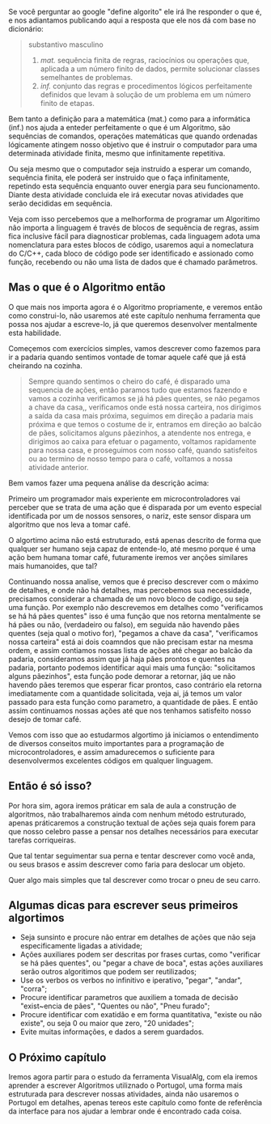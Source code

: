 

Se você perguntar ao google "define algorito" ele irá lhe responder o que é, e nos adiantamos publicando aqui a resposta que ele nos dá com base no dicionário:

> substantivo masculino
> 1. *mat.* sequência finita de regras, raciocínios ou operações que, aplicada a um número finito de dados, permite solucionar classes semelhantes de problemas.
> 2. *inf.* conjunto das regras e procedimentos lógicos perfeitamente definidos que levam à solução de um problema em um número finito de etapas.

Bem tanto a definição para a matemática (mat.) como para a informática (inf.) nos ajuda a enteder perfeitamente o que é um Algoritmo, são sequências de comandos, operações matemáticas que quando ordenadas lógicamente atingem nosso objetivo que é instruir o computador para uma determinada atividade finita, mesmo que infinitamente repetitiva.

Ou seja mesmo que o computador seja instruido a esperar um comando, sequência finita, ele poderá ser instruido que o faça infinitamente, repetindo esta sequência enquanto ouver energia para seu funcionamento. Diante desta atividade concluida ele irá executar novas atividades que serão decididas em sequência.

Veja com isso percebemos que a melhorforma de programar um Algoritimo não importa a linguagem é través de blocos de sequência de regras, assim fica inclusive fácil para diagnosticar problemas, cada linguagem adota uma nomenclatura para estes blocos de código, usaremos aqui a nomeclatura do C/C++, cada bloco de código pode ser identificado e assionado como função, recebendo ou não uma lista de dados que é chamado parâmetros.

## Mas o que é o Algoritmo então
O que mais nos importa agora é o Algoritmo propriamente, e veremos então como construi-lo, não usaremos até este capítulo nenhuma ferramenta que possa nos ajudar a escreve-lo, já que queremos desenvolver mentalmente esta habilidade.

Começemos com exercícios simples, vamos descrever como fazemos para ir a padaria quando sentimos vontade de tomar aquele café que já está cheirando na cozinha.

> Sempre quando sentimos o cheiro do café, é disparado uma sequencia de ações, então paramos tudo que estamos fazendo e vamos a cozinha verificamos se já há pães quentes, se não pegamos a chave da casa,, verificamos onde está nossa carteira, nos dirigimos a saída da casa mais próxima, seguimos em direção a padaria mais próxima e que temos o costume de ir, entramos em direção ao balcão de pães, solicitamos alguns pãezinhos, a atendente nos entrega, e dirigimos ao caixa para efetuar o pagamento, voltamos rapidamente para nossa casa, e proseguimos com nosso café, quando satisfeitos ou ao termino de nosso tempo para o café, voltamos a nossa atividade anterior.

Bem vamos fazer uma pequena análise da descrição acima:

Primeiro um programador mais experiente em microcontroladores vai perceber que se trata de uma ação que é disparada por um evento especial identificada por um de nossos sensores, o nariz, este sensor dispara um algoritmo que nos leva a tomar café.

O algortimo acima não está estruturado, está apenas descrito de forma que qualquer ser humano seja capaz de entende-lo, até mesmo porque é uma ação bem humana tomar café, futuramente iremos ver anções similares mais humanoides, que tal?

Continuando nossa analise, vemos que é preciso descrever com o máximo de detalhes, e onde não há detalhes, mas percebemos sua necessidade, precisamos considerar a chamada de um novo bloco de codigo, ou seja uma função. Por exemplo não descrevemos em detalhes como "verificamos se há há pães quentes" isso é uma função que nos retorna mentalmente se há pães ou não, (verdadeiro ou falso), em seguida não havendo pães quentes (seja qual o motivo for), "pegamos a chave da casa", "verificamos nossa carteira" está ai dois coamndos que não precisam estar na mesma ordem, e assim contiamos nossas lista de ações até chegar ao balcão da padaria, consideramos assim que já haja pães prontos e quentes na padaria, portanto podemos identificar aqui mais uma função: "solicitamos alguns pãezinhos", esta função pode demorar a retornar, jáq ue não havendo pães teremos que esperar ficar prontos, caso contrário ela retorna imediatamente com a quantidade solicitada, veja ai, já temos um valor passado para esta função como parametro, a quantidade de pães. E então assim continuamos nossas ações até que nos tenhamos satisfeito nosso desejo de tomar café.

Vemos com isso que ao estudarmos algortimo já iniciamos o entendimento de diversos conseitos muito importantes para a programação de microcontroladores, e assim amadurecemos o suficiente para desenvolvermos excelentes códigos em qualquer linguagem.

## Então é só isso?

Por hora sim, agora iremos práticar em sala de aula a construção de algoritmos, não trabalharemos ainda com nenhum método estruturado, apenas práticaremos a construção textual de ações seja quais forem para que nosso celebro passe a pensar nos detalhes necessários para executar tarefas corriqueiras.

Que tal tentar seguimentar sua perna e tentar descrever como você anda, ou seus brasos e assim descrever como faria para deslocar um objeto.

Quer algo mais simples que tal descrever como trocar o pneu de seu carro.

## Algumas dicas para escrever seus primeiros algortimos 
* Seja sunsinto e procure não entrar em detalhes de ações que não seja especificamente ligadas a atividade;
* Ações auxiliares podem ser descritas por frases curtas, como "verificar se há pães quentes", ou "pegar a chave de boca", estas ações auxiliares serão outros algoritimos que podem ser reutilizados;
* Use os verbos os verbos no infinitivo e iperativo, "pegar", "andar", "corra";
* Procure identificar parametros que auxiliem a tomada de decisão "exist~encia de pães", "Quentes ou não", "Pneu furado";
* Procure identificar com exatidão e em forma quantitativa, "existe ou não existe", ou seja 0 ou maior que zero, "20 unidades";
* Evite muitas informações, e dados a serem guardados.

## O Próximo capítulo
Iremos agora partir para o estudo da ferramenta VisualAlg, com ela iremos aprender a escrever Algoritmos utiliznado o Portugol, uma forma mais estruturada para descrever nossas atividades, ainda não usaremos o Portugol em detalhes, apenas tereos este capítulo como fonte de referência da interface para nos ajudar a lembrar onde é encontrado cada coisa.




